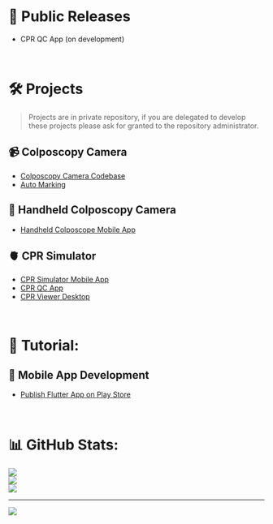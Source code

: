 
# 📢 Public Releases
- CPR QC App (on development)

<br>

# 🛠️ Projects
> Projects are in private repository, if you are delegated to develop these projects please ask for granted to the repository administrator.

## 📹 Colposcopy Camera
- [Colposcopy Camera Codebase](https://github.com/ridteam168/colposcopy_camera)
- [Auto Marking](https://github.com/ridteam168/auto_mark_colposcopy)

## 🤳 Handheld Colposcopy Camera
- [Handheld Colposcope Mobile App](https://github.com/ridteam168/mobile_colposcope_flutterapp)

## 🫀 CPR Simulator
- [CPR Simulator Mobile App](https://github.com/ridteam168/cpr_sim_flutterapp)
- [CPR QC App](https://github.com/ridteam168/cpr_qc)
- [CPR Viewer Desktop](https://github.com/ridteam168/cpr_viewer_desktop)

<br>

# 📜 Tutorial:
## 📱 Mobile App Development
- [Publish Flutter App on Play Store](https://dhruvnakum.hashnode.dev/how-to-publish-flutter-app-on-play-store)

<br>

# 📊 GitHub Stats:
![](https://github-readme-stats.vercel.app/api?username=ridteam168&theme=dark&hide_border=false&include_all_commits=false&count_private=false)<br/>
![](https://github-readme-streak-stats.herokuapp.com/?user=ridteam168&theme=dark&hide_border=false)<br/>
![](https://github-readme-stats.vercel.app/api/top-langs/?username=ridteam168&theme=dark&hide_border=false&include_all_commits=false&count_private=false&layout=compact)

---
[![](https://visitcount.itsvg.in/api?id=ridteam168&icon=0&color=0)](https://visitcount.itsvg.in)
